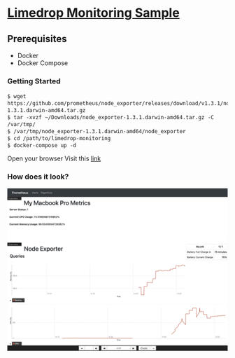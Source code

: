 # [Limedrop Monitoring Sample](https://acloudguru.com/hands-on-labs/building-a-prometheus-console-template)


## Prerequisites
 - Docker
 - Docker Compose

### Getting Started

```shell
$ wget https://github.com/prometheus/node_exporter/releases/download/v1.3.1/node_exporter-1.3.1.darwin-amd64.tar.gz
$ tar -xvzf ~/Downloads/node_exporter-1.3.1.darwin-amd64.tar.gz -C /var/tmp/
$ /var/tmp/node_exporter-1.3.1.darwin-amd64/node_exporter
$ cd /path/to/limedrop-monitoring
$ docker-compose up -d
```

Open your browser
Visit this [link](http://localhost:9091/consoles/limedrop-web.html)

### How does it look?

![high level metrics](img/sc-1.png)
![power level metrics](img/sc-2.png)
![graph](img/sc-3.png)

